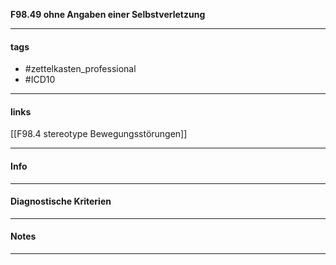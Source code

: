 __F98.49 ohne Angaben einer Selbstverletzung__

___________________________________________
#### tags

- #zettelkasten_professional
- #ICD10 
___________________________________________
#### links

[[F98.4 stereotype Bewegungsstörungen]]

___________________________________________
#### Info

___________________________________________
#### Diagnostische Kriterien

___________________________________________
#### Notes

___________________________________________

